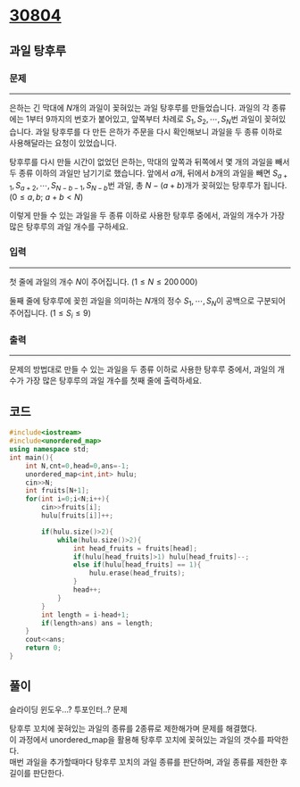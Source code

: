 # [30804](https://www.acmicpc.net/problem/30804)

## 과일 탕후루

### 문제

---

은하는 긴 막대에 $N$개의 과일이 꽂혀있는 과일 탕후루를 만들었습니다. 과일의 각 종류에는 $1$부터 $9$까지의 번호가 붙어있고, 앞쪽부터 차례로 $S_1, S_2, \cdots, S_N$번 과일이 꽂혀있습니다. 과일 탕후루를 다 만든 은하가 주문을 다시 확인해보니 과일을 두 종류 이하로 사용해달라는 요청이 있었습니다.

탕후루를 다시 만들 시간이 없었던 은하는, 막대의 앞쪽과 뒤쪽에서 몇 개의 과일을 빼서 두 종류 이하의 과일만 남기기로 했습니다. 앞에서 $a$개, 뒤에서 $b$개의 과일을 빼면 $S_{a+1}, S_{a+2}, \cdots, S_{N-b-1}, S_{N-b}$번 과일, 총 $N-(a+b)$개가 꽂혀있는 탕후루가 됩니다. $(0 \le a, b;$ $a+b < N)$  

이렇게 만들 수 있는 과일을 두 종류 이하로 사용한 탕후루 중에서, 과일의 개수가 가장 많은 탕후루의 과일 개수를 구하세요.

### 입력

---

첫 줄에 과일의 개수 $N$이 주어집니다. $(1 \le N \le 200\,000)$

둘째 줄에 탕후루에 꽂힌 과일을 의미하는 $N$개의 정수 $S_1, \cdots, S_N$이 공백으로 구분되어 주어집니다. $(1 \le S_i \le 9)$

### 출력

---

문제의 방법대로 만들 수 있는 과일을 두 종류 이하로 사용한 탕후루 중에서, 과일의 개수가 가장 많은 탕후루의 과일 개수를 첫째 줄에 출력하세요.

## 코드

```cpp
#include<iostream>
#include<unordered_map>
using namespace std;
int main(){
    int N,cnt=0,head=0,ans=-1;
    unordered_map<int,int> hulu;
    cin>>N;
    int fruits[N+1];
    for(int i=0;i<N;i++){
        cin>>fruits[i];
        hulu[fruits[i]]++;

        if(hulu.size()>2){
            while(hulu.size()>2){
                int head_fruits = fruits[head];
                if(hulu[head_fruits]>1) hulu[head_fruits]--;
                else if(hulu[head_fruits] == 1){ 
                    hulu.erase(head_fruits);
                }
                head++;
            }
        }
        int length = i-head+1;
        if(length>ans) ans = length;
    }
    cout<<ans;
    return 0;
}
```

## 풀이

슬라이딩 윈도우...? 투포인터..? 문제  

탕후루 꼬치에 꽂혀있는 과일의 종류를 2종류로 제한해가며 문제를 해결했다.  
이 과정에서 unordered_map을 활용해 탕후루 꼬치에 꽂혀있는 과일의 갯수를 파악한다.  
매번 과일을 추가할때마다 탕후루 꼬치의 과일 종류를 판단하며, 과일 종류를 제한한 후 길이를 판단한다.  
